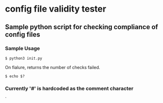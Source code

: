 # config file validity tester
## Sample python script for checking compliance of config files

### Sample Usage
`$ python3 init.py`

On fialure, returns the number of checks failed.

`$ echo $?`

### Currently '#' is hardcoded as the comment character
` 
